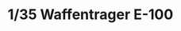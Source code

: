 ---
layout: product
title: "1/35 Waffentrager E-100"
price: "TBA" 
desc: "Maketa"
img_path: "/assets/img/AH35A026.webp"
brand: "N/A"
available: false
special_offer: false
new: false
soon: false
cat: "010000"
subcat: "014900"
subsubcat: "0N/A"
sifra: "AH35A026"
popular: false
spec: false
---